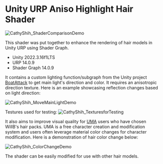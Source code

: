 # Unity URP Aniso Highlight Hair Shader

![CathyShih_ShaderComparisonDemo](/main/Images/CathyShih_ShaderComparisonDemo.png)

This shader was put together to enhance the rendering of hair models in Unity URP using Shader Graph. 

* Unity 2022.3.16f1LTS
* URP 14.0.9
* Shader Graph 14.0.9

It contains a custom lighting function/subgraph from the Unity project [BoatAttack](https://github.com/Unity-Technologies/BoatAttack) to get main light's direction and color. It requires an anisotropic direction texture. Here is an example showcasing reflection changes based on light direction:

![CathyShih_MoveMainLightDemo](https://github.com/cathyhlshih/UnityURPAnisoHighlightHairShader/blob/main/UnityURPAnisoHighlightHair/Images/CathyShih_MoveMainLightDemo.gif)

Testures used for testing:
![CathyShih_TexturesforTesting](https://github.com/cathyhlshih/UnityURPAnisoHighlightHairShader/blob/main/UnityURPAnisoHighlightHair/Images/CathyShih_TexturesforTesting.png)

It also aims to improve visual quality for [UMA](https://github.com/umasteeringgroup/UMA) users who have chosen WillB's hair packs. UMA is a free character creation and modification system and users often leverage material color changes for character modification. Here is a demonstration of hair color change below:

![CathyShih_ColorChangeDemo](https://github.com/cathyhlshih/UnityURPAnisoHighlightHairShader/blob/main/UnityURPAnisoHighlightHair/Images/CathyShih_ColorChangeDemo.gif)



The shader can be easily modified for use with other hair models.
